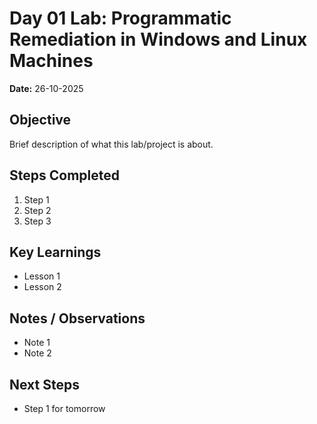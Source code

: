 # Day 01 Lab: Programmatic Remediation in Windows and Linux Machines

**Date:** 26-10-2025

## Objective

Brief description of what this lab/project is about.

## Steps Completed

1. Step 1
2. Step 2
3. Step 3

## Key Learnings

* Lesson 1
* Lesson 2

## Notes / Observations

* Note 1
* Note 2

## Next Steps

* Step 1 for tomorrow
